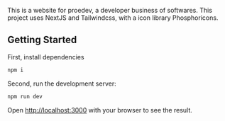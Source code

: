 This is a website for proedev, a developer business of softwares. This project uses NextJS and Tailwindcss, with a icon library Phosphoricons.

## Getting Started

First, install dependencies

```bash
npm i
```
Second, run the development server:

```bash
npm run dev
```

Open [http://localhost:3000](http://localhost:3000) with your browser to see the result.